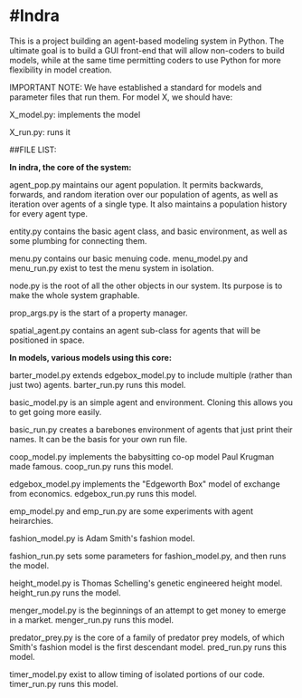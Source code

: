 #Indra
=====

This is a project building an agent-based modeling system in Python. The ultimate goal is to build a GUI front-end that will allow non-coders to build models, while at the same time permitting coders to use Python for more flexibility in model creation.

IMPORTANT NOTE: We have established a standard for models and parameter files that run them. For model X, we should have:

X_model.py: implements the model

X_run.py: runs it

##FILE LIST:

**In indra, the core of the system:**

agent_pop.py maintains our agent population. It permits backwards, forwards, and random iteration over our population of agents, as well as iteration over agents of a single type. It also maintains a population history for every agent type.

entity.py contains the basic agent class, and basic environment, as well as some plumbing for connecting them.

menu.py contains our basic menuing code. menu_model.py and menu_run.py exist to test the menu system in isolation.

node.py is the root of all the other objects in our system. Its purpose is to make the whole system graphable.

prop_args.py is the start of a property manager.

spatial_agent.py contains an agent sub-class for agents that will be positioned in space.

**In models, various models using this core:**

barter_model.py extends edgebox_model.py to include multiple (rather than just two) agents. barter_run.py runs this model.

basic_model.py is an simple agent and environment. Cloning this allows you to get going more easily.

basic_run.py creates a barebones environment of agents that just print their names. It can be the basis for your own run file.

coop_model.py implements the babysitting co-op model Paul Krugman made famous. coop_run.py runs this model.

edgebox_model.py implements the "Edgeworth Box" model of exchange from economics. edgebox_run.py runs this model.

emp_model.py and emp_run.py are some experiments with agent heirarchies.

fashion_model.py is Adam Smith's fashion model.

fashion_run.py sets some parameters for fashion_model.py, and then runs the model.

height_model.py is Thomas Schelling's genetic engineered height model. height_run.py runs the model.

menger_model.py is the beginnings of an attempt to get money to emerge in a market. menger_run.py runs this model.

predator_prey.py is the core of a family of predator prey models, of which Smith's fashion model is the first descendant model. pred_run.py runs this model.

timer_model.py exist to allow timing of isolated portions of our code. timer_run.py runs this model.
